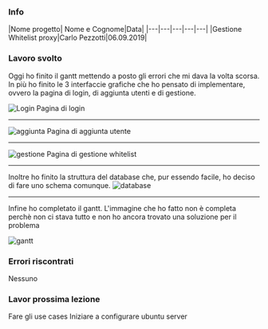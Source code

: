 ### Info
|Nome progetto|   Nome e Cognome|Data|
|---|---|---|---|---|
|Gestione Whitelist proxy|Carlo Pezzotti|06.09.2019|

### <b>Lavoro svolto</b>
Oggi ho finito il gantt mettendo a posto gli errori che mi dava la volta scorsa. In più ho finito le 3 interfaccie grafiche che ho pensato di implementare, ovvero la pagina di login, di aggiunta utenti e di gestione.

![Login](loginPage.png)
Pagina di login
<hr>

![aggiunta](AggiuntaUtente.png)
Pagina di aggiunta utente
<hr>

![gestione](GestioneWhitelist.png)
Pagina di gestione whitelist

<hr>

Inoltre ho finito la struttura del database che, pur essendo facile, ho deciso di fare uno schema comunque.
![database](Database.png)

<hr>
Infine ho completato il gantt. L'immagine che ho fatto non è completa perchè non ci stava tutto e non ho ancora trovato una soluzione per il problema

![gantt](Gantt1.PNG)

### <b>Errori riscontrati</b>
Nessuno

### <b>Lavor prossima lezione</b>
Fare gli use cases
Iniziare a configurare ubuntu server